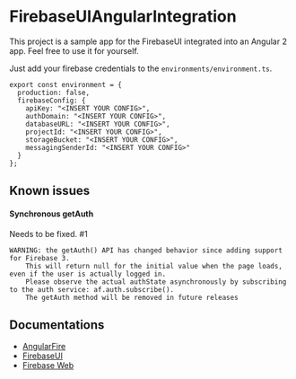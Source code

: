 # FirebaseUIAngularIntegration

This project is a sample app for the FirebaseUI integrated into an Angular 2 app.
Feel free to use it for yourself.

Just add your firebase credentials to the `environments/environment.ts`.

```
export const environment = {
  production: false,
  firebaseConfig: {
    apiKey: "<INSERT YOUR CONFIG>",
    authDomain: "<INSERT YOUR CONFIG>",
    databaseURL: "<INSERT YOUR CONFIG>",
    projectId: "<INSERT YOUR CONFIG>",
    storageBucket: "<INSERT YOUR CONFIG>",
    messagingSenderId: "<INSERT YOUR CONFIG>"
  }
};
```

## Known issues
#### Synchronous getAuth
Needs to be fixed. #1
```
WARNING: the getAuth() API has changed behavior since adding support for Firebase 3.
    This will return null for the initial value when the page loads, even if the user is actually logged in.
    Please observe the actual authState asynchronously by subscribing to the auth service: af.auth.subscribe().
    The getAuth method will be removed in future releases
```

## Documentations

* [AngularFire](https://github.com/angular/angularfire2)
* [FirebaseUI](https://github.com/firebase/firebaseui-web)
* [Firebase Web](https://firebase.google.com/docs/web/setup)
